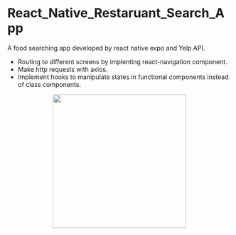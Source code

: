 # React_Native_Restaruant_Search_App
A food searching app developed by react native expo and Yelp API.
- Routing to different screens by implenting react-navigation component.
- Make http requests with axios.
- Implement hooks to manipulate states in functional components instead of class components.

<p align="center">
  <img width="300" src="https://github.com/peichunkao/rn_food_search_app/blob/master/src/image/RestaurantSearch.gif">
</p>

